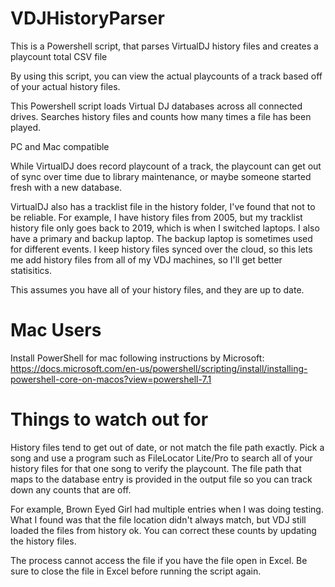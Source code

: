 # VDJHistoryParser
This is a Powershell script, that parses VirtualDJ history files and creates a playcount total CSV file

By using this script, you can view the actual playcounts of a track based off of your actual history files.


This Powershell script loads Virtual DJ databases across all connected drives.
Searches history files and counts how many times a file has been played.

PC and Mac compatible

While VirtualDJ does record playcount of a track, the playcount can get out of sync over time due to library maintenance, or maybe someone started fresh with a new database.

VirtualDJ also has a tracklist file in the history folder, I've found that not to be reliable.  For example, I have history files from 2005, but my tracklist history file only goes back to 2019, which is when I switched laptops.  I also have a primary and backup laptop.  The backup laptop is sometimes used for different events.  I keep history files synced over the cloud, so this lets me add history files from all of my VDJ machines, so I'll get better statisitics.

This assumes you have all of your history files, and they are up to date.


# Mac Users

Install PowerShell for mac following instructions by Microsoft: https://docs.microsoft.com/en-us/powershell/scripting/install/installing-powershell-core-on-macos?view=powershell-7.1

# Things to watch out for
History files tend to get out of date, or not match the file path exactly.
Pick a song and use a program such as FileLocator Lite/Pro to search all of your history files for that one song to verify the playcount.
The file path that maps to the database entry is provided in the output file so you can track down any counts that are off.

For example, Brown Eyed Girl had multiple entries when I was doing testing.
What I found was that the file location didn't always match, but VDJ still loaded the files from history ok.
You can correct these counts by updating the history files.

The process cannot access the file if you have the file open in Excel.  Be sure to close the file in Excel before running the script again.
